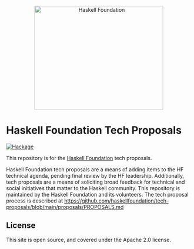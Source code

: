<p align="center">
<img src="https://haskell.foundation/assets/images/logos/hf-logo-alpha.png" width="350" height="282" alt="Haskell Foundation" title="Haskell Foundation">
</p>

# Haskell Foundation Tech Proposals

[![Hackage](https://img.shields.io/static/v1?label=Haskell%20Foundation&message=official&color=purple&style=for-the-badge)](https://haskell.foundation)

This repository is for the [Haskell Foundation](https://haskell.foundation) tech proposals. 

Haskell Foundation tech proposals are a means of adding items to the HF technical agenda, pending final review by the HF leadership.
Additionally, tech proposals are a means of soliciting broad feedback for technical and social initiatives that matter to the Haskell community.
This repository is maintained by the Haskell Foundation and its volunteers.
The tech proposal process is described at https://github.com/haskellfoundation/tech-proposals/blob/main/proposals/PROPOSALS.md

## License

This site is open source, and covered under the Apache 2.0 license.
